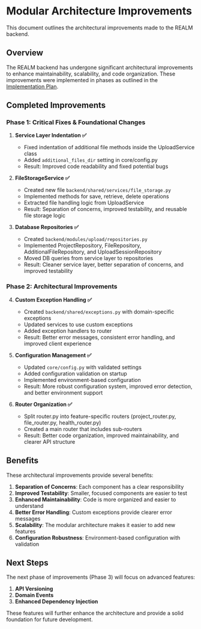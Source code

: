 # Modular Architecture Improvements

This document outlines the architectural improvements made to the REALM backend.

## Overview

The REALM backend has undergone significant architectural improvements to enhance maintainability, scalability, and code organization. These improvements were implemented in phases as outlined in the [Implementation Plan](../../../../PLAN.md).

## Completed Improvements

### Phase 1: Critical Fixes & Foundational Changes

1. **Service Layer Indentation ✅**
   - Fixed indentation of additional file methods inside the UploadService class
   - Added `additional_files_dir` setting in core/config.py
   - Result: Improved code readability and fixed potential bugs

2. **FileStorageService ✅**
   - Created new file `backend/shared/services/file_storage.py`
   - Implemented methods for save, retrieve, delete operations
   - Extracted file handling logic from UploadService
   - Result: Separation of concerns, improved testability, and reusable file storage logic

3. **Database Repositories ✅**
   - Created `backend/modules/upload/repositories.py`
   - Implemented ProjectRepository, FileRepository, AdditionalFileRepository, and UploadSessionRepository
   - Moved DB queries from service layer to repositories
   - Result: Cleaner service layer, better separation of concerns, and improved testability

### Phase 2: Architectural Improvements

4. **Custom Exception Handling ✅**
   - Created `backend/shared/exceptions.py` with domain-specific exceptions
   - Updated services to use custom exceptions
   - Added exception handlers to router
   - Result: Better error messages, consistent error handling, and improved client experience

5. **Configuration Management ✅**
   - Updated `core/config.py` with validated settings
   - Added configuration validation on startup
   - Implemented environment-based configuration
   - Result: More robust configuration system, improved error detection, and better environment support

6. **Router Organization ✅**
   - Split router.py into feature-specific routers (project_router.py, file_router.py, health_router.py)
   - Created a main router that includes sub-routers
   - Result: Better code organization, improved maintainability, and clearer API structure

## Benefits

These architectural improvements provide several benefits:

1. **Separation of Concerns**: Each component has a clear responsibility
2. **Improved Testability**: Smaller, focused components are easier to test
3. **Enhanced Maintainability**: Code is more organized and easier to understand
4. **Better Error Handling**: Custom exceptions provide clearer error messages
5. **Scalability**: The modular architecture makes it easier to add new features
6. **Configuration Robustness**: Environment-based configuration with validation

## Next Steps

The next phase of improvements (Phase 3) will focus on advanced features:

1. **API Versioning**
2. **Domain Events**
3. **Enhanced Dependency Injection**

These features will further enhance the architecture and provide a solid foundation for future development. 